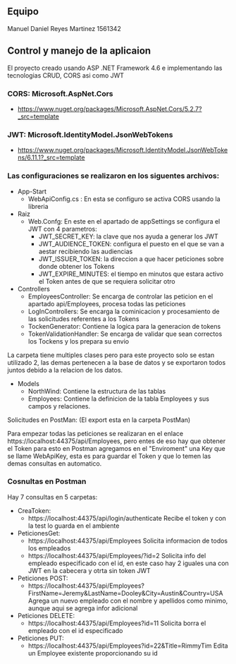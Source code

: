 ## Equipo
Manuel Daniel Reyes Martinez 1561342

## Control y manejo de la aplicaion
El proyecto creado usando ASP .NET Framework 4.6 e implementando las tecnologias CRUD, CORS asi como JWT

### CORS: Microsoft.AspNet.Cors
  * https://www.nuget.org/packages/Microsoft.AspNet.Cors/5.2.7?_src=template
  
### JWT: Microsoft.IdentityModel.JsonWebTokens
  * https://www.nuget.org/packages/Microsoft.IdentityModel.JsonWebTokens/6.11.1?_src=template

### Las configuraciones se realizaron en los siguentes archivos:
* App-Start
  * WebApiConfig.cs : En esta se configuro se activa CORS usando la libreria
* Raiz
  * Web.Confg: En este en el apartado de appSettings se configura el JWT con 4 parametros:
    * JWT_SECRET_KEY: la clave que nos ayuda a generar los JWT
    * JWT_AUDIENCE_TOKEN: configura el puesto en el que se van a aestar recibiendo las audiencias
    * JWT_ISSUER_TOKEN: la direccion a que hacer peticiones sobre donde obtener los Tokens
    * JWT_EXPIRE_MINUTES: el tiempo en minutos que estara activo el Token antes de que se requiera solicitar otro
* Controllers
  * EmployeesController: Se encarga de controlar las peticion en el apartado api/Employees, procesa todas las peticiones
  * LogInControllers: Se encarga la cominicacion y procesamiento de las solicitudes referentes a los Tokens
  * TockenGenerator: Contiene la logica para la generacion de tokens
  * TokenValidationHandler: Se encarga de validar que sean correctos los Tockens y los prepara su envio

La carpeta tiene multiples clases pero para este proyecto solo se estan utilizado 2, las demas pertenecen a la base de
datos y se exportaron todos juntos debido a la relacion de los datos.
* Models
  * NorthWind: Contiene la estructura de las tablas
  * Employees: Contiene la definicion de la tabla Employees y sus campos y relaciones.

Solicitudes en PostMan: (El export esta en la carpeta PostMan)

Para empezar todas las peticiones se realizaran en el enlace https://localhost:44375/api/Employees, pero entes de eso
hay que obtener el Token para esto en Postman agregamos en el "Enviroment" una Key que se llame WebApiKey, esta es para
guardar el Token y que lo temen las demas consultas en automatico.

### Cosnultas en Postman
Hay 7 consultas en 5 carpetas:
* CreaToken:
  * https://localhost:44375/api/login/authenticate Recibe el token y con la test lo guarda en el ambiente
* PeticionesGet:
  * https://localhost:44375/api/Employees Solicita informacion de todos los empleados
  * https://localhost:44375/api/Employees/?id=2 Solicita info del empleado especificado con el id, en este caso hay 2 iguales una con JWT en la cabecera y otrta sin token JWT
* Peticiones POST:
  * https://localhost:44375/api/Employees?FirstName=Jeremy&LastName=Dooley&City=Austin&Country=USA Agrega un nuevo empleado con el nombre y apellidos como minimo, aunque aqui se agrega infor adicional
* Peticiones DELETE:
  * https://localhost:44375/api/Employees?id=11 Solicita borra el empleado con el id especificado
* Peticiones PUT:
  * https://localhost:44375/api/Employees?id=22&Title=RimmyTim Edita un Employee existente proporcionando su id
